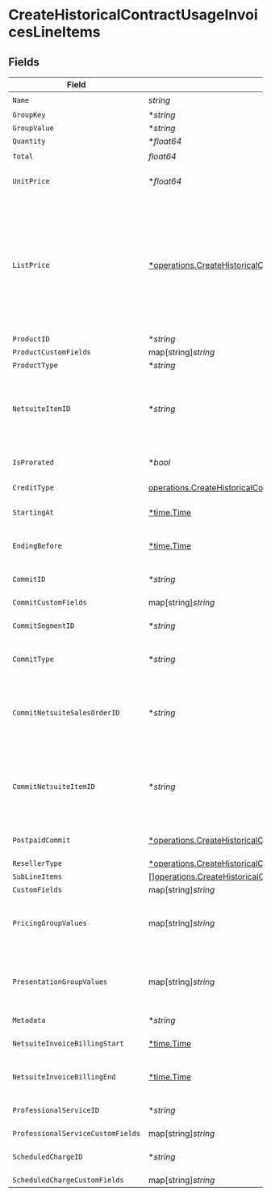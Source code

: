 # CreateHistoricalContractUsageInvoicesLineItems


## Fields

| Field                                                                                                                                                                                                                   | Type                                                                                                                                                                                                                    | Required                                                                                                                                                                                                                | Description                                                                                                                                                                                                             |
| ----------------------------------------------------------------------------------------------------------------------------------------------------------------------------------------------------------------------- | ----------------------------------------------------------------------------------------------------------------------------------------------------------------------------------------------------------------------- | ----------------------------------------------------------------------------------------------------------------------------------------------------------------------------------------------------------------------- | ----------------------------------------------------------------------------------------------------------------------------------------------------------------------------------------------------------------------- |
| `Name`                                                                                                                                                                                                                  | *string*                                                                                                                                                                                                                | :heavy_check_mark:                                                                                                                                                                                                      | N/A                                                                                                                                                                                                                     |
| `GroupKey`                                                                                                                                                                                                              | **string*                                                                                                                                                                                                               | :heavy_minus_sign:                                                                                                                                                                                                      | N/A                                                                                                                                                                                                                     |
| `GroupValue`                                                                                                                                                                                                            | **string*                                                                                                                                                                                                               | :heavy_minus_sign:                                                                                                                                                                                                      | N/A                                                                                                                                                                                                                     |
| `Quantity`                                                                                                                                                                                                              | **float64*                                                                                                                                                                                                              | :heavy_minus_sign:                                                                                                                                                                                                      | N/A                                                                                                                                                                                                                     |
| `Total`                                                                                                                                                                                                                 | *float64*                                                                                                                                                                                                               | :heavy_check_mark:                                                                                                                                                                                                      | N/A                                                                                                                                                                                                                     |
| `UnitPrice`                                                                                                                                                                                                             | **float64*                                                                                                                                                                                                              | :heavy_minus_sign:                                                                                                                                                                                                      | only present for beta contract invoices                                                                                                                                                                                 |
| `ListPrice`                                                                                                                                                                                                             | [*operations.CreateHistoricalContractUsageInvoicesListPrice](../../models/operations/createhistoricalcontractusageinvoiceslistprice.md)                                                                                 | :heavy_minus_sign:                                                                                                                                                                                                      | only present for contract invoices and when the include_list_prices query parameter is set to true. This will include the list rate for the charge if applicable.  Only present for usage and subscription line items.<br/> |
| `ProductID`                                                                                                                                                                                                             | **string*                                                                                                                                                                                                               | :heavy_minus_sign:                                                                                                                                                                                                      | N/A                                                                                                                                                                                                                     |
| `ProductCustomFields`                                                                                                                                                                                                   | map[string]*string*                                                                                                                                                                                                     | :heavy_minus_sign:                                                                                                                                                                                                      | N/A                                                                                                                                                                                                                     |
| `ProductType`                                                                                                                                                                                                           | **string*                                                                                                                                                                                                               | :heavy_minus_sign:                                                                                                                                                                                                      | N/A                                                                                                                                                                                                                     |
| `NetsuiteItemID`                                                                                                                                                                                                        | **string*                                                                                                                                                                                                               | :heavy_minus_sign:                                                                                                                                                                                                      | only present for beta contract invoices. This field's availability is dependent on your client's configuration.                                                                                                         |
| `IsProrated`                                                                                                                                                                                                            | **bool*                                                                                                                                                                                                                 | :heavy_minus_sign:                                                                                                                                                                                                      | only present for beta contract invoices                                                                                                                                                                                 |
| `CreditType`                                                                                                                                                                                                            | [operations.CreateHistoricalContractUsageInvoicesContractsResponseCreditType](../../models/operations/createhistoricalcontractusageinvoicescontractsresponsecredittype.md)                                              | :heavy_check_mark:                                                                                                                                                                                                      | N/A                                                                                                                                                                                                                     |
| `StartingAt`                                                                                                                                                                                                            | [*time.Time](https://pkg.go.dev/time#Time)                                                                                                                                                                              | :heavy_minus_sign:                                                                                                                                                                                                      | only present for beta contract invoices                                                                                                                                                                                 |
| `EndingBefore`                                                                                                                                                                                                          | [*time.Time](https://pkg.go.dev/time#Time)                                                                                                                                                                              | :heavy_minus_sign:                                                                                                                                                                                                      | only present for beta contract invoices                                                                                                                                                                                 |
| `CommitID`                                                                                                                                                                                                              | **string*                                                                                                                                                                                                               | :heavy_minus_sign:                                                                                                                                                                                                      | only present for beta contract invoices                                                                                                                                                                                 |
| `CommitCustomFields`                                                                                                                                                                                                    | map[string]*string*                                                                                                                                                                                                     | :heavy_minus_sign:                                                                                                                                                                                                      | N/A                                                                                                                                                                                                                     |
| `CommitSegmentID`                                                                                                                                                                                                       | **string*                                                                                                                                                                                                               | :heavy_minus_sign:                                                                                                                                                                                                      | only present for beta contract invoices                                                                                                                                                                                 |
| `CommitType`                                                                                                                                                                                                            | **string*                                                                                                                                                                                                               | :heavy_minus_sign:                                                                                                                                                                                                      | only present for beta contract invoices                                                                                                                                                                                 |
| `CommitNetsuiteSalesOrderID`                                                                                                                                                                                            | **string*                                                                                                                                                                                                               | :heavy_minus_sign:                                                                                                                                                                                                      | only present for beta contract invoices. This field's availability is dependent on your client's configuration.                                                                                                         |
| `CommitNetsuiteItemID`                                                                                                                                                                                                  | **string*                                                                                                                                                                                                               | :heavy_minus_sign:                                                                                                                                                                                                      | only present for beta contract invoices. This field's availability is dependent on your client's configuration.                                                                                                         |
| `PostpaidCommit`                                                                                                                                                                                                        | [*operations.CreateHistoricalContractUsageInvoicesPostpaidCommit](../../models/operations/createhistoricalcontractusageinvoicespostpaidcommit.md)                                                                       | :heavy_minus_sign:                                                                                                                                                                                                      | only present for beta contract invoices                                                                                                                                                                                 |
| `ResellerType`                                                                                                                                                                                                          | [*operations.CreateHistoricalContractUsageInvoicesResellerType](../../models/operations/createhistoricalcontractusageinvoicesresellertype.md)                                                                           | :heavy_minus_sign:                                                                                                                                                                                                      | N/A                                                                                                                                                                                                                     |
| `SubLineItems`                                                                                                                                                                                                          | [][operations.CreateHistoricalContractUsageInvoicesSubLineItems](../../models/operations/createhistoricalcontractusageinvoicessublineitems.md)                                                                          | :heavy_minus_sign:                                                                                                                                                                                                      | N/A                                                                                                                                                                                                                     |
| `CustomFields`                                                                                                                                                                                                          | map[string]*string*                                                                                                                                                                                                     | :heavy_minus_sign:                                                                                                                                                                                                      | N/A                                                                                                                                                                                                                     |
| `PricingGroupValues`                                                                                                                                                                                                    | map[string]*string*                                                                                                                                                                                                     | :heavy_minus_sign:                                                                                                                                                                                                      | if pricing groups are used, this will contain the values used to calculate the price                                                                                                                                    |
| `PresentationGroupValues`                                                                                                                                                                                               | map[string]*string*                                                                                                                                                                                                     | :heavy_minus_sign:                                                                                                                                                                                                      | if presentation groups are used, this will contain the values used to break down the line item                                                                                                                          |
| `Metadata`                                                                                                                                                                                                              | **string*                                                                                                                                                                                                               | :heavy_minus_sign:                                                                                                                                                                                                      | N/A                                                                                                                                                                                                                     |
| `NetsuiteInvoiceBillingStart`                                                                                                                                                                                           | [*time.Time](https://pkg.go.dev/time#Time)                                                                                                                                                                              | :heavy_minus_sign:                                                                                                                                                                                                      | The start date for the billing period on the invoice.                                                                                                                                                                   |
| `NetsuiteInvoiceBillingEnd`                                                                                                                                                                                             | [*time.Time](https://pkg.go.dev/time#Time)                                                                                                                                                                              | :heavy_minus_sign:                                                                                                                                                                                                      | The end date for the billing period on the invoice.                                                                                                                                                                     |
| `ProfessionalServiceID`                                                                                                                                                                                                 | **string*                                                                                                                                                                                                               | :heavy_minus_sign:                                                                                                                                                                                                      | only present for beta contract invoices                                                                                                                                                                                 |
| `ProfessionalServiceCustomFields`                                                                                                                                                                                       | map[string]*string*                                                                                                                                                                                                     | :heavy_minus_sign:                                                                                                                                                                                                      | N/A                                                                                                                                                                                                                     |
| `ScheduledChargeID`                                                                                                                                                                                                     | **string*                                                                                                                                                                                                               | :heavy_minus_sign:                                                                                                                                                                                                      | only present for beta contract invoices                                                                                                                                                                                 |
| `ScheduledChargeCustomFields`                                                                                                                                                                                           | map[string]*string*                                                                                                                                                                                                     | :heavy_minus_sign:                                                                                                                                                                                                      | N/A                                                                                                                                                                                                                     |